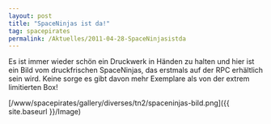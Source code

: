 ```yaml
---
layout: post
title: "SpaceNinjas ist da!"
tag: spacepirates
permalink: /Aktuelles/2011-04-28-SpaceNinjasistda
---
```



Es ist immer wieder schön ein Druckwerk in Händen zu halten und hier ist ein Bild vom druckfrischen SpaceNinjas, das erstmals auf der RPC erhältlich sein wird. Keine sorge es gibt davon mehr Exemplare als von der extrem limitierten Box!

[/www/spacepirates/gallery/diverses/tn2/spaceninjas-bild.png]({{ site.baseurl }}/Image)


